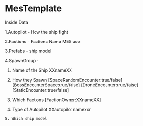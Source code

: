 # MesTemplate

Inside Data

1.Autopilot - How the ship fight

2.Factions - Factions Name MES use

3.Prefabs - ship model

4.SpawnGroup -
  1. Name of the Ship 
  <SubtypeId>XXnameXX</SubtypeId>


  2. How they Spawn
  [SpaceRandomEncounter:true/false]
  [BossEncounterSpace:true/false]
  [DroneEncounter:true/false]
  [StaticEncounter:true/false]



  3. Which Factions
  [FactionOwner:XXnameXX]


  4. Type of Autopilot
  <Behaviour>XXautopilot namexxr</Behaviour>


    5. Which ship model

&nbsp;        <Prefab SubtypeId="XXmodel nameXX">

